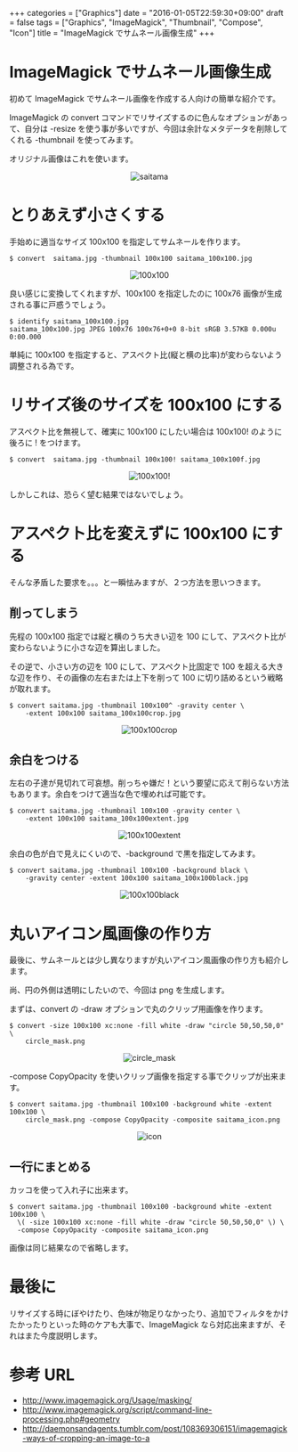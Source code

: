 +++
categories = ["Graphics"]
date = "2016-01-05T22:59:30+09:00"
draft = false
tags = ["Graphics", "ImageMagick", "Thumbnail", "Compose", "Icon"]
title = "ImageMagick でサムネール画像生成"
+++

# ImageMagick でサムネール画像生成

初めて ImageMagick でサムネール画像を作成する人向けの簡単な紹介です。

ImageMagick の convert コマンドでリサイズするのに色んなオプションがあって、自分は -resize を使う事が多いですが、今回は余計なメタデータを削除してくれる -thumbnail を使ってみます。

オリジナル画像はこれを使います。
<center> <img src="/2016/01/05/saitama.jpg" alt="saitama" /> </center>

# とりあえず小さくする

手始めに適当なサイズ 100x100 を指定してサムネールを作ります。

```
$ convert  saitama.jpg -thumbnail 100x100 saitama_100x100.jpg
```
<center> <img src="/2016/01/05/saitama_100x100.jpg" alt="100x100" /></center>

良い感じに変換してくれますが、100x100 を指定したのに 100x76 画像が生成される事に戸惑うでしょう。

```
$ identify saitama_100x100.jpg
saitama_100x100.jpg JPEG 100x76 100x76+0+0 8-bit sRGB 3.57KB 0.000u 0:00.000
```

単純に 100x100 を指定すると、アスペクト比(縦と横の比率)が変わらないよう調整される為です。

# リサイズ後のサイズを 100x100 にする

アスペクト比を無視して、確実に 100x100 にしたい場合は 100x100! のように後ろに ! をつけます。

```
$ convert  saitama.jpg -thumbnail 100x100! saitama_100x100f.jpg
```
<center> <img src="/2016/01/05/saitama_100x100f.jpg" alt="100x100!" /></center>

しかしこれは、恐らく望む結果ではないでしょう。

# アスペクト比を変えずに 100x100 にする

そんな矛盾した要求を。。。と一瞬怯みますが、２つ方法を思いつきます。

## 削ってしまう

先程の 100x100 指定では縦と横のうち大きい辺を 100 にして、アスペクト比が変わらないように小さな辺を算出しました。

その逆で、小さい方の辺を 100 にして、アスペクト比固定で 100 を超える大きな辺を作り、その画像の左右または上下を削って 100 に切り詰めるという戦略が取れます。

```
$ convert saitama.jpg -thumbnail 100x100^ -gravity center \
	-extent 100x100 saitama_100x100crop.jpg
```
<center> <img src="/2016/01/05/saitama_100x100crop.jpg" alt="100x100crop" /></center>

## 余白をつける

左右の子達が見切れて可哀想。削っちゃ嫌だ！という要望に応えて削らない方法もあります。余白をつけて適当な色で埋めれば可能です。

```
$ convert saitama.jpg -thumbnail 100x100 -gravity center \
	-extent 100x100 saitama_100x100extent.jpg
```
<center> <img src="/2016/01/05/saitama_100x100extent.jpg" alt="100x100extent" /></center>

余白の色が白で見えにくいので、-background で黒を指定してみます。

```
$ convert saitama.jpg -thumbnail 100x100 -background black \
	-gravity center -extent 100x100 saitama_100x100black.jpg
```
<center> <img src="/2016/01/05/saitama_100x100black.jpg" alt="100x100black" /></center>

# 丸いアイコン風画像の作り方

最後に、サムネールとは少し異なりますが丸いアイコン風画像の作り方も紹介します。

尚、円の外側は透明にしたいので、今回は png を生成します。

まずは、convert の -draw オプションで丸のクリップ用画像を作ります。

```
$ convert -size 100x100 xc:none -fill white -draw "circle 50,50,50,0" \
	circle_mask.png
```
<center> <img src="/2016/01/05/circle_mask.png" alt="circle_mask" /></center>


-compose CopyOpacity を使いクリップ画像を指定する事でクリップが出来ます。

```
$ convert saitama.jpg -thumbnail 100x100 -background white -extent 100x100 \
	circle_mask.png -compose CopyOpacity -composite saitama_icon.png
```
<center> <img src="/2016/01/05/saitama_icon.png" alt="icon" /></center>

## 一行にまとめる

カッコを使って入れ子に出来ます。

```
$ convert saitama.jpg -thumbnail 100x100 -background white -extent 100x100 \
  \( -size 100x100 xc:none -fill white -draw "circle 50,50,50,0" \) \
  -compose CopyOpacity -composite saitama_icon.png
```

画像は同じ結果なので省略します。

# 最後に

リサイズする時にぼやけたり、色味が物足りなかったり、追加でフィルタをかけたかったりといった時のケアも大事で、ImageMagick なら対応出来ますが、それはまた今度説明します。

# 参考 URL

 * http://www.imagemagick.org/Usage/masking/
 * http://www.imagemagick.org/script/command-line-processing.php#geometry
 * http://daemonsandagents.tumblr.com/post/108369306151/imagemagick-ways-of-cropping-an-image-to-a
